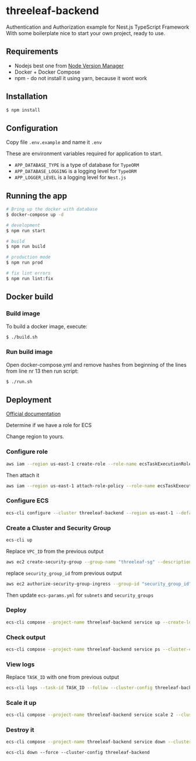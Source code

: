 # threeleaf-backend
Authentication and Authorization example for Nest.js TypeScript Framework
With some boilerplate nice to start your own project, ready to use.

## Requirements

* Nodejs best one from [Node Version Manager](https://github.com/creationix/nvm)
* Docker + Docker Compose
* npm - do not install it using yarn, because it wont work

## Installation

```bash
$ npm install
```

## Configuration

Copy file `.env.example` and name it `.env`

These are environment variables required for application to start.

* `APP_DATABASE_TYPE` is a type of database for `TypeORM`
* `APP_DATABASE_LOGGING` is a logging level for `TypeORM`
* `APP_LOGGER_LEVEL` is a logging level for `Nest.js`

## Running the app

```bash
# Bring up the docker with database
$ docker-compose up -d

# development
$ npm run start

# build
$ npm run build

# production mode
$ npm run prod

# fix lint errors
$ npm run lint:fix
```

## Docker build

### Build image

To build a docker image, execute:

```bash
$ ./build.sh
```

### Run build image

Open docker-compose.yml and remove hashes from beginning of the lines from line nr 13
then run script:

```bash
$ ./run.sh
```

## Deployment

[Official documentation](https://docs.aws.amazon.com/AmazonECS/latest/developerguide/ecs-cli-tutorial-fargate.html)

Determine if we have a role for ECS

Change region to yours.

### Configure role

```bash
aws iam --region us-east-1 create-role --role-name ecsTaskExecutionRole --assume-role-policy-document file://task-execution-assume-role.json
```

Then attach it

```bash
aws iam --region us-east-1 attach-role-policy --role-name ecsTaskExecutionRole --policy-arn arn:aws:iam::aws:policy/service-role/AmazonECSTaskExecutionRolePolicy
```

### Configure ECS

```bash
ecs-cli configure --cluster threeleaf-backend --region us-east-1 --default-launch-type FARGATE --config-name threeleaf-backend
```


### Create a Cluster and Security Group

```bash
ecs-cli up
```

Replace `VPC_ID` from the previous output 

```bash
aws ec2 create-security-group --group-name "threeleaf-sg" --description "Three Leaf Security Group" --vpc-id "VPC_ID"
```

replace `security_group_id` from previous output

```bash
aws ec2 authorize-security-group-ingress --group-id "security_group_id" --protocol tcp --port 80 --cidr 0.0.0.0/0
```

Then update `ecs-params.yml` for `subnets` and `security_groups`

### Deploy

```bash
ecs-cli compose --project-name threeleaf-backend service up --create-log-groups --cluster-config threeleaf-backend --timeout 30
```


### Check output

```bash
ecs-cli compose --project-name threeleaf-backend service ps --cluster-config threeleaf-backend
```


### View logs

Replace `TASK_ID` with one from previous output

```bash
ecs-cli logs --task-id TASK_ID --follow --cluster-config threeleaf-backend
```

### Scale it up

```bash
ecs-cli compose --project-name threeleaf-backend service scale 2 --cluster-config threeleaf-backend
```


### Destroy it

```bash
ecs-cli compose --project-name threeleaf-backend service down --cluster-config threeleaf-backend
```

```bsh
ecs-cli down --force --cluster-config threeleaf-backend
```
